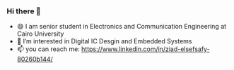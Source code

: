 ### Hi there 👋

* 😄 I am senior student in Electronics and Communication Engineering at Cairo University
* 🌱 I’m interested in Digital IC Desgin and Embedded Systems 
* 📫 you can reach me: https://www.linkedin.com/in/ziad-elsefsafy-80260b144/
